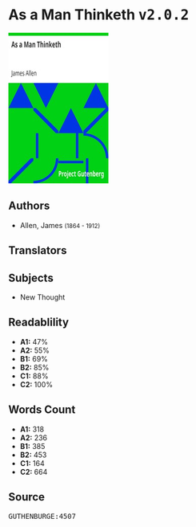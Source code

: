 # As a Man Thinketh <kbd>v2.0.2</kbd>

![](./cover.medium.jpg "")

## Authors


 - Allen, James <small>(1864 - 1912)</small>

## Translators



## Subjects


 - New Thought

## Readablility


 - **A1:** 47%
 - **A2:** 55%
 - **B1:** 69%
 - **B2:** 85%
 - **C1:** 88%
 - **C2:** 100%

## Words Count


 - **A1:** 318
 - **A2:** 236
 - **B1:** 385
 - **B2:** 453
 - **C1:** 164
 - **C2:** 664

## Source


<kbd>GUTHENBURGE:4507</kbd>
